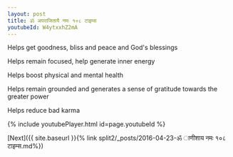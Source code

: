 ```yaml
---
layout: post
title: ॐ अपराजितायै नमः १०८ टाइम्स
youtubeId: W4ytxxhZ2mA
---
```

 
 
Helps get goodness, bliss and peace and God's blessings
 
Helps remain focused, help generate inner energy 
 
Helps boost physical and mental health 
 
Helps remain grounded and generates a sense of gratitude towards the greater power 
 
Helps reduce bad karma
 
 
 
 


{% include youtubePlayer.html id=page.youtubeId %}
 
[Next]({{ site.baseurl }}{% link  split2/_posts/2016-04-23-ॐ ाणीशाय नमः १०८ टाइम्स.md%})
 
